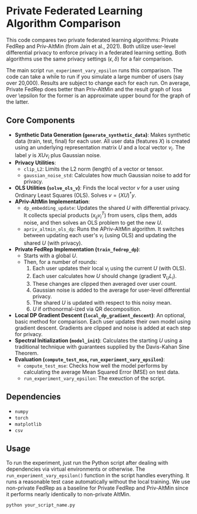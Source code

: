 # Private Federated Learning Algorithm Comparison

This code compares two private federated learning algorithms: Private FedRep and Priv-AltMin (from Jain et al., 2021). Both utilize user-level differential privacy to enforce privacy in a federated learning setting. Both algorithms use the same privacy settings ($\epsilon, \delta$) for a fair comparison.

The main script `run_experiment_vary_epsilon` runs this comparison. The code can take a while to run if you simulate a large number of users (say over 20,000). Results are subject to change each for each run. On average, Private FedRep does better than Priv-AltMin and the result graph of loss over \epsilon for the former is an approximate upper bound for the graph of the latter.

## Core Components

* **Synthetic Data Generation (`generate_synthetic_data`)**: Makes synthetic data (train, test, final) for each user. All user data (features $X$) is created using an underlying representation matrix $U$ and a local vector $v_i$. The label $y$ is $X U v_i$ plus Gaussian noise.
* **Privacy Utilities**:
    * `clip_L2`: Limits the L2 norm (length) of a vector or tensor.
    * `gaussian_noise_std`: Calculates how much Gaussian noise to add for privacy.
* **OLS Utilities (`solve_ols_v`)**: Finds the local vector $v$ for a user using Ordinary Least Squares (OLS). Solves $v = (XU)^\dagger y$.
* **APriv-AltMin Implementation**:
    * `dp_embedding_update`: Updates the shared $U$ with differential privacy. It collects special products ($x_{ij}v_i^T$) from users, clips them, adds noise, and then solves an OLS problem to get the new $U$.
    * `apriv_altmin_ols_dp`: Runs the APriv-AltMin algorithm. It switches between updating each user's $v_i$ (using OLS) and updating the shared $U$ (with privacy).
* **Private FedRep Implementation (`train_fedrep_dp`)**:
    * Starts with a global $U$.
    * Then, for a number of rounds:
        1.  Each user updates their local $v_i$ using the current $U$ (with OLS).
        2.  Each user calculates how $U$ should change (gradient $\nabla_U L_i$).
        3.  These changes are clipped then averaged over user count.
        4.  Gaussian noise is added to the average for user-level differential privacy.
        5.  The shared $U$ is updated with respect to this noisy mean.
        6.  $U$ if orthonormal-ized via QR decomposition.
* **Local DP Gradient Descent (`local_dp_gradient_descent`)**: An optional, basic method for comparison. Each user updates their own model using gradient descent. Gradients are clipped and noise is added 
       at each step for privacy.
* **Spectral Initialization (`model_init`)**: Calculates the starting $U$ using a traditional technique with guarantees supplied by the Davis-Kahan Sine Theorem.
* **Evaluation (`compute_test_mse`, `run_experiment_vary_epsilon`)**:
    * `compute_test_mse`: Checks how well the model performs by calculating the average Mean Squared Error (MSE) on test data.
    * `run_experiment_vary_epsilon`: The exeuction of the script.

## Dependencies

* `numpy`
* `torch`
* `matplotlib`
* `csv`

## Usage

To run the experiment, just run the Python script after dealing with dependencies via virtual environments or otherwise.
The `run_experiment_vary_epsilon()` function in the script handles everything. It runs a reasonable test case automatically without the local training. We use non-private FedRep as a baseline
for Private FedRep and Priv-AltMin since it performs nearly identically to non-private AltMin.

```bash
python your_script_name.py
